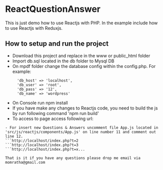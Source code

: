 # ReactQuestionAnswer
This is just demo how to use Reactjs with PHP.
In the example include how to use Reactjs with Reduxjs.
## How to setup and run the project
- Download this project and replace in the www or public_html folder
- Import db.sql located in the db folder to Mysql DB
- On mpdf folder change the database config within the config.php. 
  For example:
  ```$dbconfigs = array(
	'db_host' => 'localhost',
	'db_user' => 'root',
	'db_pass' => '12',
	'db_name' => 'wordpress'

- On Console run npm install 
- If you have make any changes to Reactjs code, you need to build the js by run following command 'npm run build'
- To access to page access following url:
```http://localhost/index.php?t=1 
- For insert new Questions & Answers uncomment file App.js located in 'src/js/reactjs/components/App.js' on line number 11 and comment out line 12.
```http://localhost/index.php?t=2 
```http://localhost/index.php?t=3
```http://localhost/index.php?t=x...

That is it if you have any questions please drop me email via momratha@gmail.com
